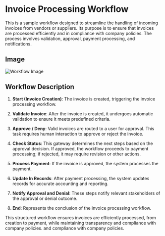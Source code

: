 # Invoice Processing Workflow

This is a sample workflow designed to streamline the handling of incoming invoices from vendors or suppliers. Its purpose is to ensure that invoices are processed efficiently and in compliance with company policies. The process involves validation, approval, payment processing, and notifications.

## Image

![Workflow Image](https://drive.google.com/file/d/1huvki3Wi52hhVmut1H0XDpHsiHMJeBeS/view?usp=sharing)


## Workflow Description

1. **Start (Invoice Creation)**: The invoice is created, triggering the invoice processing workflow.

2. **Validate Invoice**: After the invoice is created, it undergoes automatic validation to ensure it meets predefined criteria.

3. **Approve / Deny**: Valid invoices are routed to a user for approval. This task requires human interaction to approve or reject the invoice.

4. **Check Status**: This gateway determines the next steps based on the approval decision. If approved, the workflow proceeds to payment processing; if rejected, it may require revision or other actions.

5. **Process Payment**: If the invoice is approved, the system processes the payment.

6. **Update In Records**: After payment processing, the system updates records for accurate accounting and reporting.

7. **Notify Approval and Denial**: These steps notify relevant stakeholders of the approval or denial outcome.

8. **End**: Represents the conclusion of the invoice processing workflow.

This structured workflow ensures invoices are efficiently processed, from creation to payment, while maintaining transparency and compliance with company policies.
 and compliance with company policies.